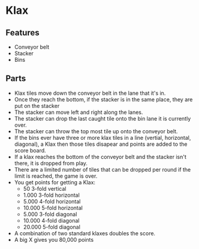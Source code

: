 Klax
====

Features
--------
- Conveyor belt
- Stacker
- Bins

Parts
-----
- Klax tiles move down the conveyor belt in the lane that it's in.
- Once they reach the bottom, if the stacker is in the same place, they are put on the stacker
- The stacker can move left and right along the lanes.
- The stacker can drop the last caught tile onto the bin lane it is currently over.
- The stacker can throw the top most tile up onto the conveyor belt.
- If the bins ever have three or more klax tiles in a line (vertial, horizontal, diagonal), a Klax then those tiles disapear and points are added to the score board.
- If a klax reaches the bottom of the conveyor belt and the stacker isn't there, it is dropped from play.
- There are a limited number of tiles that can be dropped per round if the limit is reached, the game is over.
- You get points for getting a Klax:
    - 50 	    3-fold vertical
    - 1.000 	3-fold horizontal
    - 5.000 	4-fold horizontal
    - 10.000 	5-fold horizontal
    - 5.000 	3-fold diagonal
    - 10.000 	4-fold diagonal
    - 20.000 	5-fold diagonal 
- A combination of two standard klaxes doubles the score.
- A big X gives you 80,000 points